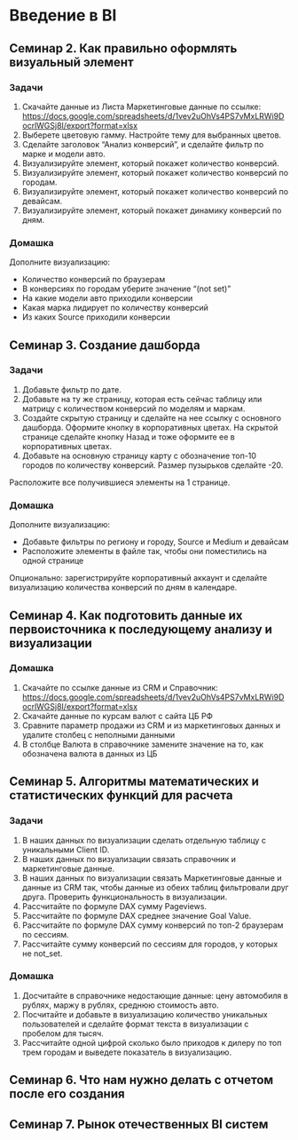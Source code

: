 # Введение в BI

## Семинар 2. Как правильно оформлять визуальный элемент
### Задачи
1. Скачайте данные из Листа Маркетинговые данные по ссылке: 
https://docs.google.com/spreadsheets/d/1vev2uOhVs4PS7vMxLRWi9DocrlWGSj8I/export?format=xlsx
2. Выберете цветовую гамму. Настройте тему для выбранных цветов.
3. Сделайте заголовок “Анализ конверсий”, и сделайте фильтр по марке и модели авто.
4. Визуализируйте элемент, который покажет количество конверсий.
5. Визуализируйте элемент, который покажет количество конверсий по городам.
6. Визуализируйте элемент, который покажет количество конверсий по девайсам.
7. Визуализируйте элемент, который покажет динамику конверсий по дням. 

### Домашка
Дополните визуализацию:
* Количество конверсий по браузерам
* В конверсиях по городам уберите значение “(not set)”
* На какие модели авто приходили конверсии
* Какая марка лидирует по количеству конверсий
* Из каких Source приходили конверсии



## Семинар 3. Создание дашборда
### Задачи
1. Добавьте фильтр по дате.
2. Добавьте на ту же страницу, которая есть сейчас таблицу или матрицу с количеством конверсий по моделям и маркам.
3. Создайте скрытую страницу и сделайте на нее ссылку с основного дашборда. Оформите кнопку в корпоративных цветах. На скрытой странице сделайте кнопку Назад и тоже оформите ее в корпоративных цветах.
4. Добавьте на основную страницу карту с обозначение топ-10 городов по количеству конверсий. Размер пузырьков сделайте -20.

Расположите все получившиеся элементы на 1 странице.

### Домашка
Дополните визуализацию:
* Добавьте фильтры по региону и городу, Source и Medium и девайсам
* Расположите элементы в файле так, чтобы они поместились на одной странице

Опционально: зарегистрируйте корпоративный аккаунт и сделайте визуализацию количества конверсий по дням в календаре.



## Семинар 4. Как подготовить данные их первоисточника к последующему анализу и визуализации
### Домашка
1. Скачайте по ссылке данные из CRM и Справочник:
https://docs.google.com/spreadsheets/d/1vev2uOhVs4PS7vMxLRWi9DocrlWGSj8I/export?format=xlsx
1. Скачайте данные по курсам валют с сайта ЦБ РФ
2. Сравните параметр продажи из CRM и из маркетинговых данных и удалите столбец с неполными данными
3. В столбце Валюта в справочнике замените значение на то, как обозначена валюта в данных из ЦБ



## Семинар 5. Алгоритмы математических и статистических функций для расчета
### Задачи
1. В наших данных по визуализации сделать отдельную таблицу с уникальными Client ID.
2. В наших данных по визуализации связать справочник и маркетинговые данные.
3. В наших данных по визуализации связать Маркетинговые данные и данные из CRM так, чтобы данные из обеих таблиц фильтровали друг друга. Проверить функциональность в визуализации.
4. Рассчитайте по формуле DAX сумму Pageviews.
5. Рассчитайте по формуле DAX среднее значение Goal Value.
6. Рассчитайте по формуле DAX сумму конверсий по топ-2 браузерам по сессиям.
7. Рассчитайте сумму конверсий по сессиям для городов, у которых не not_set.

### Домашка
1. Досчитайте в справочнике недостающие данные: цену автомобиля в рублях, маржу в рублях, среднюю стоимость авто.
2. Посчитайте и добавьте в визуализацию количество уникальных пользователей и сделайте формат текста в визуализации с пробелом для тысяч.
3. Рассчитайте одной цифрой сколько было приходов к дилеру по топ трем городам и выведете показатель в визуализацию.



## Семинар 6. Что нам нужно делать с отчетом после его создания



## Семинар 7. Рынок отечественных BI систем
